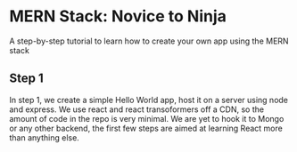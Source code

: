 # MERN Stack: Novice to Ninja
A step-by-step tutorial to learn how to create your own app using the MERN stack

## Step 1

In step 1, we create a simple Hello World app, host it on a server using
node and express. We use react and react transoformers off a CDN, so the
amount of code in the repo is very minimal. We are yet to hook it to
Mongo or any other backend, the first few steps are aimed at learning
React more than anything else.



